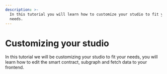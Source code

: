 ```yaml
---
description: >-
  In this tutorial you will learn how to customize your studio to fit your
  needs.
---
```


# Customizing your studio

In this tutorial we will be customizing your studio to fit your needs, you will learn how to edit the smart contract, subgraph and fetch data to your frontend.

